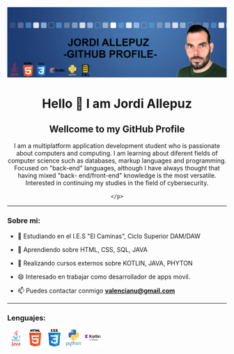 <div  id="header" align="center">
    <img src="https://github.com/Jordi-Allepuz/Jordi-Allepuz/blob/main/githubperfil.jpg" title="encabezado" alt="encabezado"/>
    <h1 align="center">Hello &#128075 I am Jordi Allepuz</h1>
    <h2 align="center">Wellcome to my GitHub Profile</h2>
    <p align="center" >
        I am a multiplatform application development student who is passionate about computers and computing. I am learning about diferent fields of computer         science such as databases, markup languages and programming. Focused on "back-end" languages, although I have always thought that having mixed "back-         end/front-end" knowledge is the most versatile. Interested in continuing my studies in the field of cybersecurity.
        
    </p>
</div>


---
### Sobre mi:
- 🥇 Estudiando en el I.E.S "El Caminas", Ciclo Superior DAM/DAW

- 🌱 Aprendiendo sobre HTML, CSS, SQL, JAVA

- 💪 Realizando cursos externos sobre KOTLIN, JAVA, PHYTON

- 😄 Interesado en trabajar como desarrollador de apps movil. 

- 📫 Puedes contactar conmigo **valencianu@gmail.com** 

---
<div align="left">
    <h3>Lenguajes:</h3>
    <div>
        <img src="https://github.com/devicons/devicon/blob/master/icons/java/java-original-wordmark.svg" title="java" alt="java" width="40" height="40"/>
        <img src="https://github.com/devicons/devicon/blob/master/icons/html5/html5-original-wordmark.svg" title="html5" alt="html5" width="40" height="40"/>
        <img src="https://github.com/devicons/devicon/blob/master/icons/css3/css3-original-wordmark.svg" title="css3" alt="css3" width="40" height="40"/>
        <img src="https://github.com/devicons/devicon/blob/master/icons/python/python-original-wordmark.svg" title="python" alt="python" width="40" height="40"/>
        <img src="https://github.com/devicons/devicon/blob/master/icons/kotlin/kotlin-original-wordmark.svg" title="kotlin" alt="kotlin" width="40" height="40"/>
    </div>
</div>




